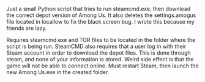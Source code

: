 Just a small Python script that tries to run steamcmd.exe, then download the correct depot version of Among Us. It also deletes the settings.amogus file located in locallow to fix the black screen bug. I wrote this because my friends are lazy.

Requires steamcmd.exe and TOR files to be located in the folder where the script is being run.
SteamCMD also requires that a user log in with their Steam account in order to download the depot files. This is done through steam, and none of your information is stored.
Weird side effect is that the game will not be able to connect online. Must restart Steam, then launch the new Among Us.exe in the created folder.
